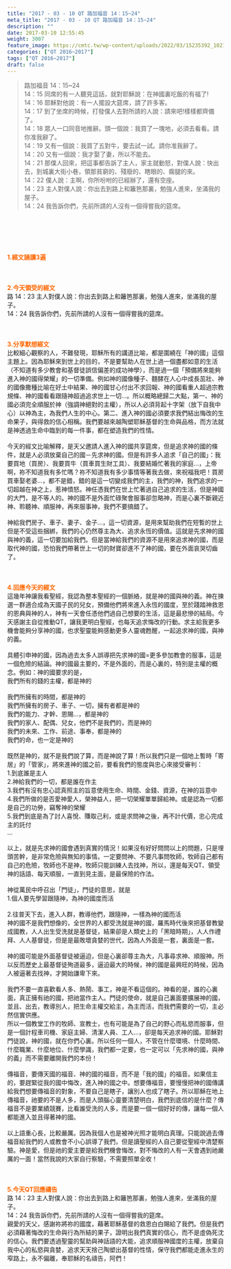 ```yaml
---
title: "2017 - 03 - 10 QT 路加福音 14：15~24"
meta_title: "2017 - 03 - 10 QT 路加福音 14：15~24"
description: ""
date: 2017-03-10 12:55:45
weight: 3007
feature_image: https://cmtc.tw/wp-content/uploads/2022/03/15235392_10211799862337740_180693556567566654_o-1.webp
categories: ["QT 2016~2017"]
tags: ["QT 2016~2017"]
draft: false
---
```


<blockquote>路加福音 14：15~24<br />
14：15 同席的有一人聽見這話，就對耶穌說：在神國裏吃飯的有福了!<br />
14：16 耶穌對他說：有一人擺設大筵席，請了許多客。<br />
14：17 到了坐席的時候，打發僕人去對所請的人說：請來吧!樣樣都齊備了。<br />
14：18 眾人一口同音地推辭。頭一個說：我買了一塊地，必須去看看。請你准我辭了。<br />
14：19 又有一個說：我買了五對牛，要去試一試。請你准我辭了。<br />
14：20 又有一個說：我才娶了妻，所以不能去。<br />
14：21 那僕人回來，把這事都告訴了主人，家主就動怒，對僕人說：快出去，到城裏大街小巷，領那貧窮的、殘廢的、瞎眼的、瘸腿的來。<br />
14：22 僕人說：主啊，你所吩咐的已經辦了，還有空座。<br />
14：23 主人對僕人說：你出去到路上和籬笆那裏，勉強人進來，坐滿我的屋子。<br />
14：24 我告訴你們，先前所請的人沒有一個得嘗我的筵席。</blockquote><br />
&nbsp;<br />
<br />
&nbsp;<br />
<br />
<span style="color: #ff6600;"><strong>1.</strong><strong>經文誦讀3遍</strong></span><br />
<br />
<span style="color: #ff6600;"><strong> </strong></span><br />
<br />
<span style="color: #ff6600;"><strong>2.</strong><strong>今天領受的經文<br />
</strong></span>路 14：23 主人對僕人說：你出去到路上和籬笆那裏，勉強人進來，坐滿我的屋子。<br />
14：24 我告訴你們，先前所請的人沒有一個得嘗我的筵席。<br />
<br />
&nbsp;<br />
<br />
<span style="color: #ff6600;"><strong>3.</strong><strong>分享默想經文<br />
</strong></span>比較細心觀察的人，不難發現，耶穌所有的講道比喻，都是圍繞在「神的國」這個主題上。因為耶穌來到世上的目的，不是要幫助人在世上過一個盡都如意的生活（不知道有多少教會和基督徒誤信偏差的成功神學），而是過一個「預備將來能夠進入神的國得榮耀」的一切準備。例如神的國像種子、麵酵在人心中成長茁壯、神的國像撒種比喻在好土中結果、神的國甘心付出不求回報、神的國看重人超過宗教規條、神的國看看跟隨神超過追求世上一切…。所以概略總歸二大點，第一、神的國必須完全順服於神（強調神絕對的主權），所以人必須背起十字架（放下自我中心）以神為主，為我們人生的中心。第二、進入神的國必須要求我們結出悔改的生命果子，與得救的信心相稱。我們要越來越陶塑耶穌基督的生命與品格，而方法就是神透過生命中臨到的每一件事，都在塑造我們的性情。<br />
<br />
今天的經文比喻解釋，是天父邀請人進入神的國共享筵席，但是追求神的國的條件，就是人必須放棄自己的國－先求神的國。但是有許多人追求「自己的國」：我要買地（買房）、我要買牛（買車買生財工具）、我要結婚忙著我的家庭…，上帝啊，祢不知道我有多忙嗎？祢不知道我有多少事情等著我去做，來祝福我吧！買房買車娶老婆…，都不是錯，錯的是這一切變成我們的主，我們的神，我們追求的一切超越在神之上，惹神憤怒。神任憑我們在世上忙著過自己追求的生活，但是神國的大門，是不等人的。神的國不是外面忙碌聚會服事卻忽略神，而是心裏不斷親近神、聆聽神、順服神，再來服事神，我們不要搞錯了。<br />
<br />
神給我們房子、車子、妻子、金子…，這一切資源，是用來幫助我們在短暫的世上但是不受這些捆綁，我們的心仍然尊主為大、追求永恆的價值。這就是先求神的國與神的義，這一切要加給我們。但是當神給我們的資源不是用來追求神的國，而是取代神的國，恐怕我們帶著世上一切的財寶卻進不了神的國，要在外面哀哭切齒了。<br />
<br />
&nbsp;<br />
<br />
<span style="color: #ff6600;"><strong>4.</strong><strong>回應今天的經文<br />
</strong></span>這幾年神讓我看聖經，我認為整本聖經的一個脈絡，就是神的國與神的義。神在揀選一群適合成為天國子民的兒女，預備他們將來進入永恆的國度，至於踐踏神救恩的恩典與神的人，神有一天會任憑他們過自己想要的生活，這是最悲慘的結局。今天感謝主自從推動QT，讓我更明白聖經，也每天追求悔改的行動。求主給我更多機會能夠分享神的國，也求聖靈能夠感動更多人靈魂甦醒，一起追求神的國，與神的義。<br />
<br />
具體引申神的國，因為過去太多人誤導把先求神的國=更多參加教會的服事，這是一個危險的結論。神的國最主要的，不是外面的，而是心裏的，特別是主權的概念。例如：神的國要求的是，<br />
我們所有的錢的主權，都是神的<br />
<br />
我們所擁有的時間，都是神的<br />
我們所擁有的房子、車子、一切，擁有者都是神的<br />
我們的能力、才幹、恩賜…，都是神的<br />
我們的家人、配偶、兒女，他們不是我們的，而是神的<br />
我們的未來、工作、前途、事奉，都是神的<br />
我們的命，也一定是神的<br />
<br />
既然是神的，就不是我們說了算，而是神說了算！所以我們只是一個地上暫時「寄居」的「管家」，將來進神的國之前，要看我們的態度與忠心來接受審判：<br />
1.到底誰是主人<br />
2.神給我們的一切，都是誰在作主<br />
3.我們有沒有忠心認真照主的旨意使用生命、時間、金錢、資源，在神的旨意中<br />
4.我們所做的是否愛神愛人，榮神益人，把一切榮耀單單歸給神。或是認為一切都是自己的功勞，竊奪神的榮耀<br />
5.我們到底是為了討人喜悅、賺取己利，或是求問神之後，再不計代價，忠心完成主的託付<br />
…<br />
<br />
以上，就是先求神的國會遇到真實的情況！如果沒有好好問問以上的問題，只是埋頭苦幹，是非常危險與無知的事情。一定要問神、不要凡事問牧師，牧師自己都有自己的危險，牧師也不是神，牧師只能訓練人去找神，所以，還是每天QT、領受神的話語、每天順服，一直到見主面，是最保險的作法。<br />
<br />
神從萬民中呼召出「門徒」，門徒的意思，就是<br />
1.個人要先學習跟隨神，為神的國度而活<br />
<br />
2.往普天下去，進入人群，教導他們，跟隨神，一樣為神的國而活<br />
神的國不是我們想像的，全世界的人都受洗就是神的國，羅馬時代後來把基督教變成國教，人人出生受洗就是基督徒，結果卻是人類史上的「黑暗時期」，人人作禮拜、人人基督徒，但是是最敗壞貪婪的世代，因為人外面是一套，裏面是一套。<br />
<br />
神的國可能是外面基督徒被逼迫，但是心裏卻尊主為大，凡事尋求神、順服神。所以反而歷史上最基督徒殉道最多，逼迫最大的時候，神的國是最興旺的時候，因為人被逼著去找神，才開始謙卑下來。<br />
<br />
我們不要一直喜歡看人多、熱鬧、事工，神是不看這個的。神看的是，誰的心裏面，真正擁有祂的國，把祂當作主人。門徒的使命，就是自己裏面要擴展神的國，並且、出去，教導別人，把生命主權交給主，為主而活，而我們需要的一切，主必然信實供應。<br />
所以一個教堂工作的牧師、宣教士，也有可能是為了自己的野心而私慾而服事，但是一個計程車司機、家庭主婦、清潔人員、工人…，卻是每天追求神的國。耶穌對門徒說，神的國，就在你們心裏。所以任何一個人，不管在什麼環境、什麼時間、什麼職業、什麼地位、什麼學識，我們都一定要，也一定可以「先求神的國，與神的義」而不需要離開我們的本份！<br />
<br />
傳福音，要傳天國的福音、神的國的福音，而不是「我的國」的福音。如果信主的，要趕緊從我的國中悔改，進入神的國之中。想要傳福音，要慢慢把神的國傳講給我們想要傳福音的對象，不要自己是瞎子，讓別人也成了瞎子。所以耶穌在地上傳福音，祂要的不是人多，而是人頭腦心靈要清楚明白，我們到底信的是什麼？傳福音不是要業績競賽，比看誰受洗的人多，而是要一個一個好好的傳，讓每一個人都能進入並且得著神的國。<br />
<br />
以上語重心長，比較嚴厲。因為我個人也是被神光照才能明白真理。只能說過去傳福音給我們的人或教會不小心誤導了我們，但是讀聖經的人自己要從聖經中清楚察驗。神是愛，但是祂的愛主要是給我們機會悔改，對不悔改的人有一天會遇到祂嚴厲的一面！當然我說的大家自行察驗，不需要照單全收！<br />
<br />
&nbsp;<br />
<br />
<span style="color: #ff6600;"><strong>5.</strong></span><strong><span style="color: #ff6600;">今天QT回應禱告<br />
</span></strong>路 14：23 主人對僕人說：你出去到路上和籬笆那裏，勉強人進來，坐滿我的屋子。<br />
14：24 我告訴你們，先前所請的人沒有一個得嘗我的筵席。<br />
親愛的天父，感謝祢將祢的國度，藉著耶穌基督的救恩白白賜給了我們。但是我們必須藉著悔改的生命與行為所結的果子，證明出我們真實的信心，而不是虛偽死沈的信心。我們要透過聖靈的幫助與神話語的大能，追求順服神國度的主權，放棄自我中心的私慾與貪婪，追求天天捨己陶塑出基督的性情，保守我們都能走進永生的窄路上，永不偏離，奉耶穌的名禱告，阿們！<br />
<br />
&nbsp;<br />
<br />
&nbsp;<br />
<br />
<strong><span style="color: #ff6600;"> </span></strong>
        
